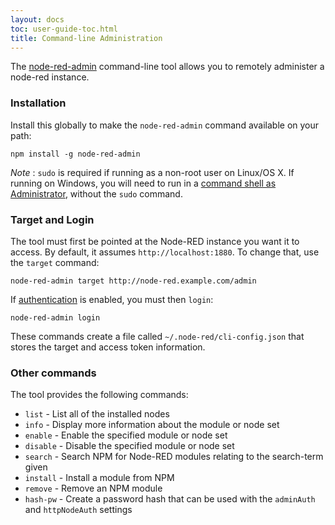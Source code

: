 ```yaml
---
layout: docs
toc: user-guide-toc.html
title: Command-line Administration
---
```


The [node-red-admin](http://npmjs.org/package/node-red-admin) command-line tool allows you to remotely administer a node-red
instance.

### Installation

Install this globally to make the `node-red-admin` command available on
your path:

    npm install -g node-red-admin

<div class="doc-callout">
<em>Note</em> : <code>sudo</code> is required if running as a non-root user on Linux/OS X. If
running on Windows, you will need to run in a <a href="https://technet.microsoft.com/en-gb/library/cc947813%28v=ws.10%29.aspx">command shell as Administrator</a>,
without the <code>sudo</code> command.
</div>


### Target and Login

The tool must first be pointed at the Node-RED instance you want it to access. By
default, it assumes `http://localhost:1880`. To change that, use the `target` command:

    node-red-admin target http://node-red.example.com/admin

If [authentication](security) is enabled, you must then `login`:

    node-red-admin login

These commands create a file called `~/.node-red/cli-config.json` that stores
the target and access token information.

### Other commands

The tool provides the following commands:

 - `list` - List all of the installed nodes
 - `info` - Display more information about the module or node set
 - `enable` - Enable the specified module or node set
 - `disable` - Disable the specified module or node set
 - `search` - Search NPM for Node-RED modules relating to the search-term given
 - `install` - Install a module from NPM
 - `remove` - Remove an NPM module
 - `hash-pw` - Create a password hash that can be used with the `adminAuth` and `httpNodeAuth` settings
